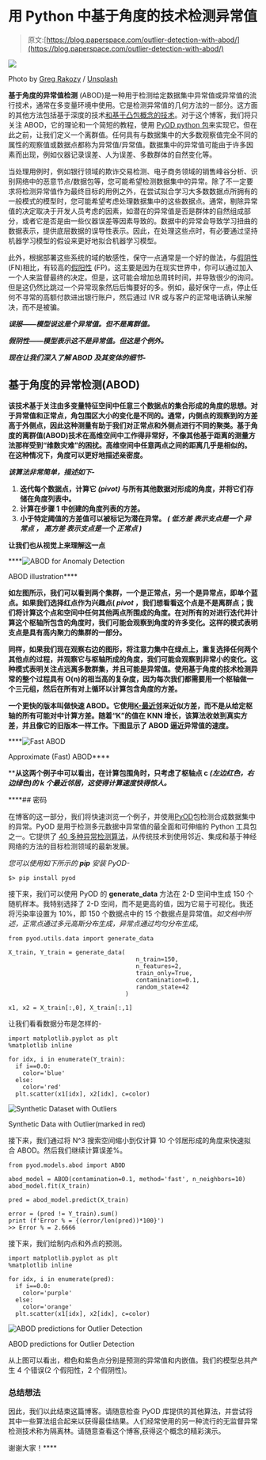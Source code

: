 # 用 Python 中基于角度的技术检测异常值

> 原文:[https://blog.paperspace.com/outlier-detection-with-abod/](https://blog.paperspace.com/outlier-detection-with-abod/)

![](../Images/b5a8414f1b9c0019e8be5bd197a6c1d6.png)

Photo by [Greg Rakozy](https://unsplash.com/@grakozy?utm_source=ghost&utm_medium=referral&utm_campaign=api-credit) / [Unsplash](https://unsplash.com/?utm_source=ghost&utm_medium=referral&utm_campaign=api-credit)

**基于角度的异常值检测** (ABOD)是一种用于检测给定数据集中异常值或异常值的流行技术，通常在多变量环境中使用。它是检测异常值的几何方法的一部分。这方面的其他方法包括基于深度的技术[和基于凸包概念的技术](https://www.frontiersin.org/articles/10.3389/fphy.2022.873848/full)。对于这个博客，我们将只关注 ABOD，它的理论和一个简短的教程，使用 [PyOD python 包](https://pyod.readthedocs.io/en/latest/)来实现它。但在此之前，让我们定义一个离群值。任何具有与数据集中的大多数观察值完全不同的属性的观察值或数据点都称为异常值/异常值。数据集中的异常值可能由于许多因素而出现，例如仪器记录误差、人为误差、多数群体的自然变化等。

当处理用例时，例如银行领域的欺诈交易检测、电子商务领域的销售峰谷分析、识别网络中的恶意节点/数据包等，您可能希望检测数据集中的异常。除了不一定要求将检测异常值作为最终目标的用例之外，在尝试拟合学习大多数数据点所拥有的一般模式的模型时，您可能希望考虑处理数据集中的这些数据点。通常，剔除异常值的决定取决于开发人员考虑的因素，如潜在的异常值是否是群体的自然组成部分，或者它是否是由一些仪器误差等因素导致的。数据中的异常会导致学习扭曲的数据表示，提供底层数据的误导性表示。因此，在处理这些点时，有必要通过坚持机器学习模型的假设来更好地拟合机器学习模型。

此外，根据部署这些系统的域的敏感性，保守一点通常是一个好的做法，与[假阴性](https://en.wikipedia.org/wiki/False_positives_and_false_negatives) (FN)相比，有较高的[假阳性](https://en.wikipedia.org/wiki/False_positives_and_false_negatives) (FP)。这主要是因为在现实世界中，你可以通过加入一个人来监督最终的决定。但是，这可能会增加总周转时间，并导致很少的询问。但是这仍然比跳过一个异常现象然后后悔要好的多。例如，最好保守一点，停止任何不寻常的高额付款进出银行账户，然后通过 IVR 或与客户的正常电话确认来解决，而不是被骗。

***误报——模型说这是个异常值。但不是离群值。***

*****假阴性——模型表示这不是异常值。但这是个例外。*****

*****现在让我们深入了解 ABOD 及其变体的细节-*****

## ****基于角度的异常检测(ABOD)****

****该技术基于关注由多变量特征空间中任意三个数据点的集合形成的角度的思想。对于异常值和正常点，角包围区大小的变化是不同的。通常，内侧点的观察到的方差高于外侧点，因此这种测量有助于我们对正常点和外侧点进行不同的聚类。基于角度的离群值(ABOD)技术在高维空间中工作得非常好，不像其他基于距离的测量方法那样受到“维数灾难”的困扰。高维空间中任意两点之间的距离几乎是相似的。在这种情况下，角度可以更好地描述亲密度。****

*****该算法非常简单，描述如下-*****

1.  ****迭代每个数据点，计算它 *(pivot)* 与所有其他数据对形成的角度，并将它们存储在角度列表中。****
2.  ****计算在步骤 1 中创建的角度列表的方差。****
3.  ****小于特定阈值的方差值可以被标记为潜在异常。 *(* ***低方差*** *表示支点是一个* ***异常点*** *，* ***高方差*** *表示支点是一个* ***正常点*** *)*****

****让我们也从视觉上来理解这一点****

****![ABOD for Anomaly Detection](../Images/93427a25b087cdb769ff77dae90a1230.png)

ABOD illustration**** 

****如左图所示，我们可以看到两个集群，一个是正常点，另一个是异常点，即单个蓝点。如果我们选择红点作为兴趣点( *pivot* ，我们想看看这个点是不是离群点；我们将计算这个点和空间中任何其他两点所围成的角度。在对所有的对进行迭代并计算这个枢轴所包含的角度时，我们可能会观察到角度的许多变化。这样的模式表明支点是具有高内聚力的集群的一部分。****

****同样，如果我们现在观察右边的图形，将注意力集中在绿点上，重复选择任何两个其他点的过程，并观察它与枢轴所成的角度，我们可能会观察到非常小的变化。这种模式表明关注点远离多数群集，并且可能是异常值。使用基于角度的技术检测异常的整个过程具有 O(n)的相当高的复杂度，因为每次我们都需要用一个枢轴做一个三元组，然后在所有对上循环以计算包含角度的方差。****

****一个更快的版本叫做快速 ABOD。它使用[K-最近邻](https://en.wikipedia.org/wiki/K-nearest_neighbors_algorithm)来近似方差，而不是从给定枢轴的所有可能对中计算方差。随着“K”的值在 KNN 增长，该算法收敛到真实方差，并且像它的旧版本一样工作。下图显示了 ABOD 逼近异常值的速度。****

****![Fast ABOD](../Images/4c520509ad6292c175238a5afbdc8ae3.png)

Approximate (Fast) ABOD**** 

****从这两个例子中可以看出，在计算包围角时，只考虑了枢轴点 c *(左边红色，右边绿色)*的 k 个最近邻居，这使得计算速度快得惊人。****

 ****## 密码

在博客的这一部分，我们将快速浏览一个例子，并使用[PyOD](https://pyod.readthedocs.io/en/latest/)包检测合成数据集中的异常。PyOD 是用于检测多元数据中异常值的最全面和可伸缩的 Python 工具包之一。它提供了 [40 多种异常检测算法](https://pyod.readthedocs.io/en/latest/index.html#implemented-algorithms)，从传统技术到使用邻近、集成和基于神经网络的方法的目标检测领域的最新发展。

*您可以使用如下所示的 **pip** 安装 PyOD-*

```
$> pip install pyod
```

接下来，我们可以使用 PyOD 的 **generate_data** 方法在 2-D 空间中生成 150 个随机样本。我特别选择了 2-D 空间，而不是更高的值，因为它易于可视化。我还将污染率设置为 10%，即 150 个数据点中的 15 个数据点是异常值。*如文档中所述，正常点通过多元高斯分布生成，异常点通过均匀分布生成*。

```
from pyod.utils.data import generate_data

X_train, Y_train = generate_data(   
                                    n_train=150, 
                                    n_features=2,
                                    train_only=True,
                                    contamination=0.1,
                                    random_state=42
                                 )

x1, x2 = X_train[:,0], X_train[:,1]
```

让我们看看数据分布是怎样的-

```
import matplotlib.pyplot as plt
%matplotlib inline

for idx, i in enumerate(Y_train):
  if i==0.0: 
    color='blue'
  else: 
    color='red'
  plt.scatter(x1[idx], x2[idx], c=color)
```

![Synthetic Dataset with Outliers](../Images/e691d759435b70f3a1baf114e0b44623.png)

Synthetic Data with Outlier(marked in red)

接下来，我们通过将 N^3 搜索空间缩小到仅计算 10 个邻居形成的角度来快速拟合 ABOD。然后我们继续计算误差%。

```
from pyod.models.abod import ABOD

abod_model = ABOD(contamination=0.1, method='fast', n_neighbors=10)
abod_model.fit(X_train)

pred = abod_model.predict(X_train)

error = (pred != Y_train).sum()
print (f'Error % = {(error/len(pred))*100}')
>> Error % = 2.6666
```

接下来，我们绘制内点和外点的预测。

```
import matplotlib.pyplot as plt
%matplotlib inline

for idx, i in enumerate(pred):
  if i==0.0: 
    color='purple'
  else: 
    color='orange'
  plt.scatter(x1[idx], x2[idx], c=color)
```

![ABOD predictions for Outlier Detection](../Images/a325a530421e41831624a845c2d14c44.png)

ABOD predictions for Outlier Detection

从上图可以看出，橙色和紫色点分别是预测的异常值和内嵌值。我们的模型总共产生 4 个错误(2 个假阳性，2 个假阴性)。

### 总结想法

因此，我们以此结束这篇博客。请随意检查 PyOD 库提供的其他算法，并尝试将其中一些算法组合起来以获得最佳结果。人们经常使用的另一种流行的无监督异常检测技术称为隔离林。请随意查看这个博客,获得这个概念的精彩演示。

谢谢大家！****